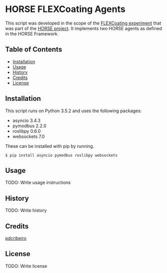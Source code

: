 # HORSE FLEXCoating Agents

This script was developed in the scope of the <a href="http://horse-project.eu/flexcoating">FLEXCoating experiment</a> that was part of the <a href="http://horse-project.eu">HORSE project</a>. It implements two HORSE agents as defined in the HORSE Framework.


## Table of Contents

* [Installation](#installation)
* [Usage](#usage)
* [History](#history)
* [Credits](#credits)
* [License](#license)


## <a name="installation"></a>Installation

This script runs on Python 3.5.2 and uses the following packages:

* asyncio 3.4.3
* pymodbus 2.2.0
* roslibpy 0.6.0
* websockets 7.0

These can be installed with pip by running.

```console
$ pip install asyncio pymodbus roslibpy websockets
```


## <a name="usage"></a>Usage

TODO: Write usage instructions


## <a name="history"></a>History

TODO: Write history


## <a name="credits"></a>Credits

<a href="https://github.com/pdcribeiro">pdcribeiro</a>


## <a name="license"></a>License

TODO: Write license
